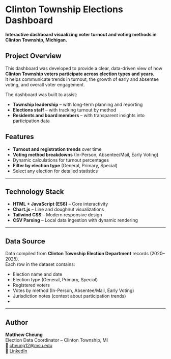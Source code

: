 # Clinton Township Elections Dashboard

**Interactive dashboard visualizing voter turnout and voting methods in Clinton Township, Michigan.**



## Project Overview

This dashboard was developed to provide a clear, data-driven view of how **Clinton Township voters participate across election types and years**.  
It helps communicate trends in turnout, the growth of early and absentee voting, and overall voter engagement.

The dashboard was built to assist:
- **Township leadership** – with long-term planning and reporting  
- **Elections staff** – with tracking turnout by method  
- **Residents and board members** – with transparent insights into participation data

## Features

- **Turnout and registration trends** over time  
- **Voting method breakdowns** (In-Person, Absentee/Mail, Early Voting)  
- Dynamic calculations for turnout percentages  
- **Filter by election type** (General, Primary, Special)  
- Select any election for detailed statistics  

---

## Technology Stack

- **HTML + JavaScript (ES6)** – Core interactivity  
- **Chart.js** – Line and doughnut visualizations  
- **Tailwind CSS** – Modern responsive design  
- **CSV Parsing** – Local data ingestion with dynamic rendering  

---

## Data Source

Data compiled from **Clinton Township Election Department** records (2020–2025).  
Each row in the dataset contains:
- Election name and date  
- Election type (General, Primary, Special)  
- Registered voters  
- Votes by method (In-Person, Absentee/Mail, Early Voting)  
- Jurisdiction notes (context about participation trends)
- 
---

## Author

**Matthew Cheung**  
Election Data Coordinator – Clinton Township, MI  
📧 [cheung12@msu.edu](mailto:cheung12@msu.edu)  
🔗 [LinkedIn](https://www.linkedin.com/in/cheung-matthew/)
